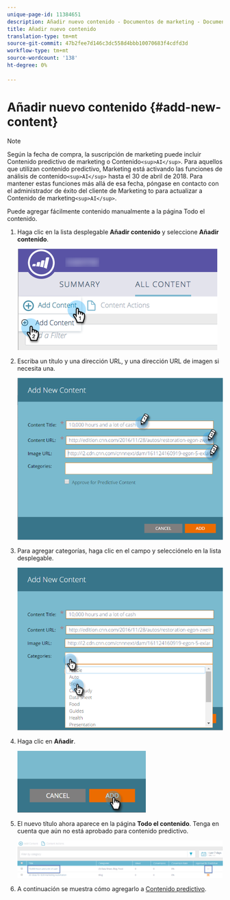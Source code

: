 ```yaml
---
unique-page-id: 11384651
description: Añadir nuevo contenido - Documentos de marketing - Documentación del producto
title: Añadir nuevo contenido
translation-type: tm+mt
source-git-commit: 47b2fee7d146c3dc558d4bbb10070683f4cdfd3d
workflow-type: tm+mt
source-wordcount: '138'
ht-degree: 0%

---
```



# Añadir nuevo contenido {#add-new-content}

>[!NOTE]
>
>Según la fecha de compra, la suscripción de marketing puede incluir Contenido predictivo de marketing o Contenido`<sup>AI</sup>`. Para aquellos que utilizan contenido predictivo, Marketing está activando las funciones de análisis de contenido`<sup>AI</sup>` hasta el 30 de abril de 2018. Para mantener estas funciones más allá de esa fecha, póngase en contacto con el administrador de éxito del cliente de Marketing to para actualizar a Contenido de marketing`<sup>AI</sup>`.

Puede agregar fácilmente contenido manualmente a la página Todo el contenido.

1. Haga clic en la lista desplegable **Añadir contenido** y seleccione **Añadir contenido**.

   ![](assets/image2017-10-3-8-3a54-3a9.png)

1. Escriba un título y una dirección URL, y una dirección URL de imagen si necesita una.

   ![](assets/add-new-content-updated-pencils.png)

1. Para agregar categorías, haga clic en el campo y selecciónelo en la lista desplegable.

   ![](assets/add-new-content-categories-updated-hands.png)

1. Haga clic en **Añadir**.

   ![](assets/all-content-add-hand.png)

1. El nuevo título ahora aparece en la página **Todo el contenido**. Tenga en cuenta que aún no está aprobado para contenido predictivo.

   ![](assets/image2017-10-3-8-3a55-3a21.png)

1. A continuación se muestra cómo agregarlo a [Contenido predictivo](http://docs.marketo.com/x/Vbet).

